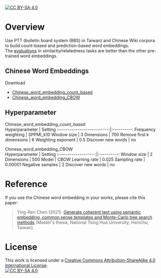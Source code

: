 [![CC BY-SA 4.0][cc-by-sa-shield]][cc-by-sa]

# Overview

Use PTT (bulletin board system (BBS) in Taiwan) and Chinese Wiki corpora to build count-based and prediction-based word embeddings.  
The [evaluations](https://github.com/play0137/Traditional_Chinese_word_embedding/tree/master/evaluation) in similarity/relatedness tasks are better than the other pre-trained word embeddings.  

## Chinese Word Embeddings
Download
- [Chinese_word_embedding_count_based](https://mega.nz/file/OZJAwCSS#AjAg4wSNlJYZ7RrIJWvTdN8KAHGWpYC3TtnuyUDfR8A)
- [Chinese_word_embedding_CBOW](https://mega.nz/file/WBg22arI#CXf8WuIacWWBJGON8qpR-YKBYfTmRPaMONx5wj3t_Wg)

## Hyperparameter
Chinese_word_embedding_count_based  
Hyperparameter              | Setting
:--------------------------:|:----------:
Frequency weighting         | SPPMI_k10
Window size                 | 3
Dimensions                  | 700
Remove first k dimensions   | 6
Weighting exponent          | 0.5
Discover new words          | no

Chinese_word_embedding_CBOW  
Hyperparameter       | Setting
:-------------------:|:----------:
Window size          | 2
Dimensions           | 500
Model                | CBOW
Learning rate        | 0.025
Sampling rate        | 0.00001
Negative samples     | 2
Discover new words   | no

# Reference

If you use the Chinese word embedding in your works, please cite this paper:
> Ying-Ren Chen (2021). [Generate coherent text using semantic embedding, common sense templates and Monte-Carlo tree search methods](https://etd.lib.nctu.edu.tw/cgi-bin/gs32/hugsweb.cgi?o=dnthucdr&s=id=%22G021040625840%22.&searchmode=basic) (Master's thesis, National Tsing Hua University, Hsinchu, Taiwan).  

# License

This work is licensed under a
[Creative Commons Attribution-ShareAlike 4.0 International License][cc-by-sa].  
[![CC BY-SA 4.0][cc-by-sa-image]][cc-by-sa]

[cc-by-sa]: http://creativecommons.org/licenses/by-sa/4.0/
[cc-by-sa-image]: https://licensebuttons.net/l/by-sa/4.0/88x31.png
[cc-by-sa-shield]: https://img.shields.io/badge/License-CC%20BY--SA%204.0-lightgrey.svg

